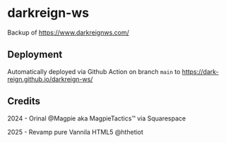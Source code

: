 # darkreign-ws

Backup of https://www.darkreignws.com/

## Deployment

Automatically deployed via Github Action on branch `main` to https://dark-reign.github.io/darkreign-ws/ 

## Credits

2024 - Orinal @Magpie aka MagpieTactics™ via Squarespace

2025 - Revamp pure Vannila HTML5 @hthetiot
